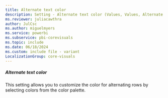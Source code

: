 ```yaml
---
title: Alternate text color
description: Setting - Alternate text color (Values, Values, Alternate Text color)
ms.reviewer: juliacawthra
author: JulCsc
ms.author: miguelmyers
ms.service: powerbi
ms.subservice: pbi-corevisuals
ms.topic: include
ms.date: 06/18/2024
ms.custom: include file - variant
LocalizationGroup: core-visuals
---
```

##### Alternate text color

This setting allows you to customize the color for alternating rows by selecting colors from the color palette.
